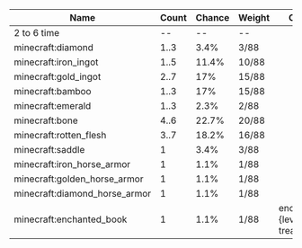 | Name                          | Count | Chance | Weight | Comment                                   |
| ----------------------------- | ----- | ------ | ------ | ----------------------------------------- |
| 2 to 6 time                   |    -- |     -- |     -- |                                           |
| minecraft:diamond             |  1..3 |   3.4% |   3/88 |                                           |
| minecraft:iron_ingot          |  1..5 |  11.4% |  10/88 |                                           |
| minecraft:gold_ingot          |  2..7 |    17% |  15/88 |                                           |
| minecraft:bamboo              |  1..3 |    17% |  15/88 |                                           |
| minecraft:emerald             |  1..3 |   2.3% |   2/88 |                                           |
| minecraft:bone                |  4..6 |  22.7% |  20/88 |                                           |
| minecraft:rotten_flesh        |  3..7 |  18.2% |  16/88 |                                           |
| minecraft:saddle              |     1 |   3.4% |   3/88 |                                           |
| minecraft:iron_horse_armor    |     1 |   1.1% |   1/88 |                                           |
| minecraft:golden_horse_armor  |     1 |   1.1% |   1/88 |                                           |
| minecraft:diamond_horse_armor |     1 |   1.1% |   1/88 |                                           |
| minecraft:enchanted_book      |     1 |   1.1% |   1/88 | enchantments: {level: 30, treasure: true} |
